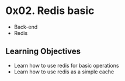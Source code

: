 # 0x02. Redis basic
- Back-end
- Redis

## Learning Objectives
- Learn how to use redis for basic operations
- Learn how to use redis as a simple cache